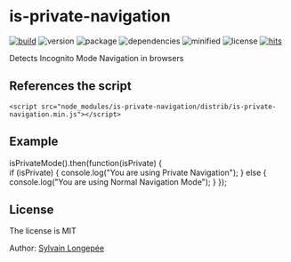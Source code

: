 # is-private-navigation

<div style="display:inline">

[![build](https://travis-ci.org/Sylvain59650/is-private-navigation.png?branch=master)](https://travis-ci.org/Sylvain59650/is-private-navigation)
![version](https://img.shields.io/npm/v/is-private-navigation.svg)
![package](https://img.shields.io/github/package-json/v/Sylvain59650/is-private-navigation.svg)
![dependencies](https://img.shields.io/david/Sylvain59650/is-private-navigation.svg)
![minified](https://img.shields.io/bundlephobia/min/is-private-navigation.svg)
![license](https://img.shields.io/npm/l/is-private-navigation.svg)
[![hits](http://hits.dwyl.com/Sylvain59650/is-private-navigation.svg)](http://hits.dwyl.com/Sylvain59650/is-private-navigation)
</div>

Detects Incognito Mode Navigation in browsers

## References the script

    <script src="node_modules/is-private-navigation/distrib/is-private-navigation.min.js"></script>
## Example

   isPrivateMode().then(function(isPrivate) {            
            if (isPrivate) {
                console.log("You are using Private Navigation");
            }
            else {
                console.log("You are using Normal Navigation Mode");
            }
        });

## License
The license is MIT

Author: [Sylvain Longepée](https://github.com/Sylvain59650)